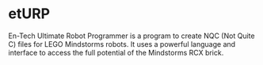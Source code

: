 # etURP
 En-Tech Ultimate Robot Programmer is a program to create NQC (Not Quite C) files for LEGO Mindstorms robots. It uses a powerful language and interface to access the full potential of the Mindstorms RCX brick.
